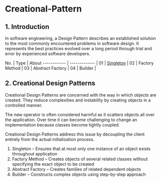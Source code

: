 # Creational-Pattern

## 1. Introduction
In software engineering, a Design Pattern describes an established solution to the most commonly encountered problems in software design. It represents the best practices evolved over a long period through trial and error by experienced software developers.

No. | Type | About
------------ | ------------- |
01 | [Singleton](https://github.com/Ardith24/Creational-Pattern/tree/master/SingletonPattern/src/singletonpattern) |
02 | Factory Method |
03 | Abstract Factory |
04 | Builder |



## 2. Creational Design Patterns
Creational Design Patterns are concerned with the way in which objects are created. They reduce complexities and instability by creating objects in a controlled manner.

The new operator is often considered harmful as it scatters objects all over the application. Over time it can become challenging to change an implementation because classes become tightly coupled.

Creational Design Patterns address this issue by decoupling the client entirely from the actual initialization process.

  1. Singleton – Ensures that at most only one instance of an object exists throughout application
  2. Factory Method – Creates objects of several related classes without specifying the exact object to be created
  3. Abstract Factory – Creates families of related dependent objects
  4. Builder – Constructs complex objects using step-by-step approach
